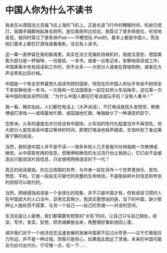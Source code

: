 # 中国人你为什么不读书

我坐在从德国法兰克福飞往上海的飞机上。正是长途飞行中的睡眠时间，机舱已熄灯，我蹑手蹑脚地起身去厕所。座位离厕所比较远，我穿过了很多排座位，吃惊地发现，我同时穿过了很多排iPad——不睡觉玩 iPad的，基本上都是中国人，而且他们基本上都在打游戏或看电影，没见有人读书。 

这一幕一直停留在我的脑海里。其实在法兰克福机场候机时，我就注意到，德国乘客大部分是一杯咖啡、一份报纸、一本书，或者一台笔记本，安静地阅读或工作。中国乘客中也有阅读和工作的，但不太多——大部分人或者在穿梭购物，或者在大声谈笑和比较价格。 

中国是一个有全世界最悠久阅读传统的国家，但现在的中国人却似乎有些不耐烦坐下来安静地读一本书。一次我和一位法国朋友一起在虹桥火车站候车，这位第一次来中国的朋友突然问我：“为什么中国人都在打电话或玩手机？没有人看书！” 

我一看，确实如此。人们都在电话上（大声谈话），不打电话就低头发短信、刷微博或打游戏——或喧嚣地忙碌，或孤独地忙碌，唯独缺少了一种满足的安宁。 

在欧洲，火车的速度也许已经没有中国快，火车站的现代化程度也许不再领先，但大部分人是在阅读中度过等待的时间，即使打电话也轻声细语，生怕吵到了身边乘客宁静的阅读。 

当然，我知道中国人并不是不读——很多年轻人几乎是每10分钟就刷一次微博或微信，从中获取有用的信息。但微博和微信的太过流行也让我担心，它们会不会塑造出只能阅读片段信息，只会使用网络语言的下一代？ 

真正的阅读是指，你忘记周围的世界，与作者一起在另外一个世界里快乐、悲伤、愤怒、平和。它是一段段无可替代的完整的生命体验，不是那些碎片的信息和夸张的视频可以取代的。 

当然，网络侵蚀阅读是一个全球化的现象，并不只是中国才有。但有阅读习惯的人在中国庞大的人口当中，显得尤其稀少。我其实更想说的是，当下的中国，缺少那种让人独处而不寂寞、与另一个自己——自己的灵魂——对话的空间。 

生活总是让人疲倦，我们都需要有短暂的“关机”时间，让自己只与自己相处，阅读，写作，发呆，狂想，把灵魂解放出来，再整理好重新放回心里。 

或许我们对于一个经济还在迅速发展的发展中国家不应过分苛责——过于忙碌是压力所迫，并不是一种过错。但我只是担心，如果就此疏远了灵魂，未来的中国可能会为此付出代价。宁可慢一点，松一下……